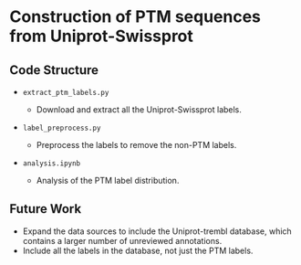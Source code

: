 # Construction of PTM sequences from Uniprot-Swissprot


## Code Structure


- `extract_ptm_labels.py` 
    - Download and extract all the Uniprot-Swissprot labels.
- `label_preprocess.py`
    - Preprocess the labels to remove the non-PTM labels.

- `analysis.ipynb` 
    - Analysis of the PTM label distribution.


## Future Work
- Expand the data sources to include the Uniprot-trembl database, which contains a larger number of unreviewed annotations.
- Include all the labels in the database, not just the PTM labels.


